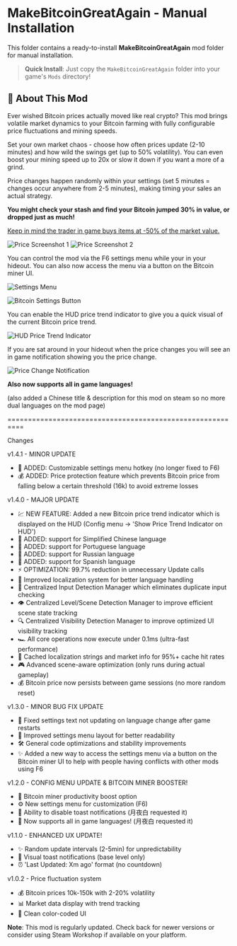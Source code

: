 # MakeBitcoinGreatAgain - Manual Installation

This folder contains a ready-to-install **MakeBitcoinGreatAgain** mod folder for manual installation.

> **Quick Install**: Just copy the `MakeBitcoinGreatAgain` folder into your game's `Mods` directory!

## 📖 About This Mod

Ever wished Bitcoin prices actually moved like real crypto? This mod brings volatile market dynamics to your Bitcoin farming with fully configurable price fluctuations and mining speeds.

Set your own market chaos - choose how often prices update (2-10 minutes) and how wild the swings get (up to 50% volatility). You can even boost your mining speed up to 20x or slow it down if you want a more of a grind.

Price changes happen randomly within your settings (set 5 minutes = changes occur anywhere from 2-5 minutes), making timing your sales an actual strategy.

**You might check your stash and find your Bitcoin jumped 30% in value, or dropped just as much!**

<u>Keep in mind the trader in game buys items at -50% of the market value.</u>

![Price Screenshot 1](https://i.postimg.cc/ftthNBkM/price.png) ![Price Screenshot 2](https://i.postimg.cc/477TgBnJ/price1.png)

You can control the mod via the F6 settings menu while your in your hideout. You
can also now access the menu via a button on the Bitcoin miner UI.

![Settings Menu](https://i.postimg.cc/Lsn3ccyg/screen4.png)

![Bitcoin Settings Button](https://i.postimg.cc/0Q7StQrV/bitcoin-settings-button.png)

You can enable the HUD price trend indicator to give you a quick visual of the current Bitcoin price trend.

![HUD Price Trend Indicator](https://i.postimg.cc/MGvYT3zc/hideout-display.png)

If you are sat around in your hideout when the price changes you will see an in game notification showing you the price change.

![Price Change Notification](https://i.postimg.cc/HLqXfVcZ/screen3.png)

**Also now supports all in game languages!**

(also added a Chinese title & description for this mod on steam so no more dual languages on the mod page)

==========================================================

Changes

v1.4.1 - MINOR UPDATE
- 🔧 ADDED: Customizable settings menu hotkey (no longer fixed to F6)
- 💰 ADDED: Price protection feature which prevents Bitcoin price from falling below a certain threshold (16k) to avoid extreme losses

v1.4.0 - MAJOR UPDATE
- 💹 NEW FEATURE: Added a new Bitcoin price trend indicator which is displayed on the HUD (Config menu -> 'Show Price Trend Indicator on HUD')
- 💬 ADDED: support for Simplified Chinese language
- 💬 ADDED: support for Portuguese language
- 💬 ADDED: support for Russian language
- 💬 ADDED: support for Spanish language
- ⚡ OPTIMIZATION: 99.7% reduction in unnecessary Update calls
- 🔧 Improved localization system for better language handling
- 🎯 Centralized Input Detection Manager which eliminates duplicate input checking
- 👁️ Centralized Level/Scene Detection Manager to improve efficient scene state tracking
- 🔍 Centralized Visibility Detection Manager to improve optimized UI visibility tracking
- 🏎️ All core operations now execute under 0.1ms (ultra-fast performance)
- 💾 Cached localization strings and market info for 95%+ cache hit rates
- 🎮 Advanced scene-aware optimization (only runs during actual gameplay)
- 💰 Bitcoin price now persists between game sessions (no more random reset)

v1.3.0 - MINOR BUG FIX UPDATE
- 🐛 Fixed settings text not updating on language change after game restarts
- 🔧 Improved settings menu layout for better readability
- 🛠️ General code optimizations and stability improvements
- ✨ Added a new way to access the settings menu via a button on the Bitcoin miner UI to help with people having conflicts with other mods using F6

v1.2.0 - CONFIG MENU UPDATE & BITCOIN MINER BOOSTER!
- 🚀 Bitcoin miner productivity boost option
- ⚙️ New settings menu for customization (F6)
- 🔔 Ability to disable toast notifications (月夜白 requested it)
- 💬 Now supports all in game languages! (月夜白 requested it)

v1.1.0 - ENHANCED UX UPDATE!
- ✨ Random update intervals (2-5min) for unpredictability
- 🔔 Visual toast notifications (base level only)
- ⏰ 'Last Updated: Xm ago' format (no countdown)

v1.0.2 - Price fluctuation system
- 💰 Bitcoin prices 10k-150k with 2-20% volatility
- 📊 Market data display with trend tracking
- 🔧 Clean color-coded UI

**Note**: This mod is regularly updated. Check back for newer versions or consider using Steam Workshop if available on your platform.
